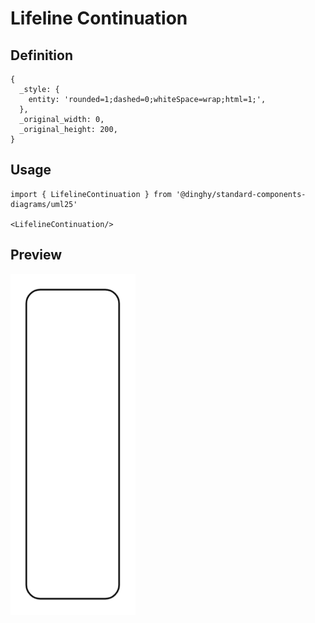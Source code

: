 # Lifeline Continuation

## Definition

```
{
  _style: { 
    entity: 'rounded=1;dashed=0;whiteSpace=wrap;html=1;',
  },
  _original_width: 0,
  _original_height: 200,
}
```

## Usage

```
import { LifelineContinuation } from '@dinghy/standard-components-diagrams/uml25'

<LifelineContinuation/>
```

## Preview

<img src="./lifeline-continuation.png" width="200"/>
